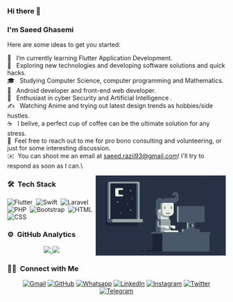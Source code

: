 
### Hi there 👋
### I'm Saeed Ghasemi


Here are some ideas to get you started:

🔭 &nbsp; I’m currently learning Flutter Application Development.\
🤔 &nbsp; Exploring new technologies and developing software solutions and quick hacks.\
🎓 &nbsp; Studying Computer Science, computer programming and Mathematics.\
💼 &nbsp; Android developer and front-end web developer.\
🌱 &nbsp; Enthusiast in cyber Security and Artificial Intelligence .\
✍️ &nbsp; Watching Anime and trying out latest design trends as hobbies/side hustles.\
☕ &nbsp; I belive, a perfect cup of coffee can be the ultimate solution for any stress.\
💬 &nbsp;Feel free to reach out to me for pro bono consulting and volunteering, or just for some interesting discussion.\
✉️ &nbsp;You can shoot me an email at saeed.razii93@gmail.com! I'll try to respond as soon as I can.\
<!--📄 &nbsp;Please have a look at my [Résumé](https://www.adityavsingh.com/resume.html) for more details about me. I'm open to feedback and suggestions!-->

<img alt="Night Coding" src="https://raw.githubusercontent.com/AVS1508/AVS1508/master/assets/Night-Coding.gif" align="right"/>

### 🛠 &nbsp;Tech Stack
![Flutter](https://img.shields.io/badge/-flutter-05122A?style=flat&logo=flutter&logoColor=5BC3EF)&nbsp;
![Swift](https://img.shields.io/badge/-swift-05122A?style=flat&logo=swift&logoColor=F05137)&nbsp;
![Laravel](https://img.shields.io/badge/-Laravel-05122A?style=flat&logo=Laravel&logoColor=F05340)&nbsp;
![PHP](https://img.shields.io/badge/-PHP-05122A?style=flat&logo=PHP&logoColor=AEB2D5)&nbsp;
![Bootstrap](https://img.shields.io/badge/-Bootstrap-05122A?style=flat&logo=bootstrap&logoColor=563D7C)&nbsp;
![HTML](https://img.shields.io/badge/-HTML-05122A?style=flat&logo=HTML5)&nbsp;
![CSS](https://img.shields.io/badge/-CSS-05122A?style=flat&logo=CSS3&logoColor=1572B6)&nbsp;

### ⚙️ &nbsp;GitHub Analytics

<p align="center">
<a href="https://github.com/sgsm74">
  <img height="180em" src="https://github-readme-stats-eight-theta.vercel.app/api?username=sgsm74&show_icons=true&theme=algolia&include_all_commits=true&count_private=true"/>
  <img height="180em" src="https://github-readme-stats-eight-theta.vercel.app/api/top-langs/?username=sgsm74&layout=compact&langs_count=8&theme=algolia"/>
</a>
</p>

### 🤝🏻 &nbsp;Connect with Me

<p align="center">
	<a href="mailto:saeed.razii93@gmail.com"><img img src="https://img.shields.io/badge/gmail-%23EA4335.svg?style=plastic&logo=gmail&logoColor=white" alt="Gmail"/></a>
	<a href="https://github.com/sgsm74"><img src="https://img.shields.io/badge/github-%23181717.svg?style=plastic&logo=github&logoColor=white" alt="GitHub"/></a>
	<a href="https://wa.me/+989375743511"><img src="https://img.shields.io/badge/whatsapp-%2325D366.svg?style=plastic&logo=whatsapp&logoColor=white" alt="Whatsapp"/></a>
	<a href="https://www.linkedin.com/in/sgsm74/"><img src="https://img.shields.io/badge/linkedin-%230A66C2.svg?style=plastic&logo=linkedin&logoColor=white" alt="LinkedIn"/></a>
	<a href="https://www.instagram.com/sgsm74/"><img src="https://img.shields.io/badge/instagram-%23E4405F.svg?style=plastic&logo=instagram&logoColor=white" alt="Instagram"/></a>
<a href="https://www.twitter.com/sgsm74/"><img src="https://img.shields.io/badge/twitter-%23179AEA.svg?style=plastic&logo=twitter&logoColor=white" alt="Twitter"/></a>
	<a href="https://t.me/sgsm74/"><img src="https://img.shields.io/badge/telegram-%23179AEA.svg?style=plastic&logo=telegram&logoColor=white" alt="Telegram"/></a>
</p>

